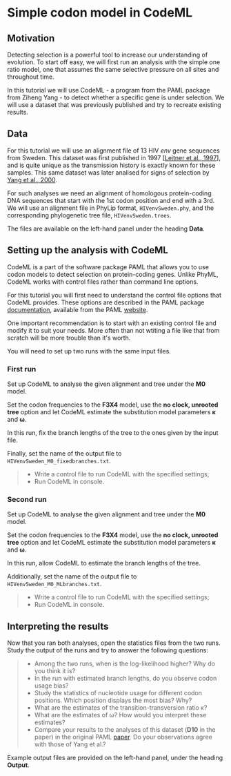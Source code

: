 # Simple codon model in CodeML

## Motivation

Detecting selection is a powerful tool to increase our understanding of evolution. To start off easy, we will first run an analysis with the simple one ratio model, one that assumes the same selective pressure on all sites and throughout time. 

In this tutorial we will use CodeML - a program from the PAML package from Ziheng Yang - to detect whether a specific gene is under selection. We will use a dataset that was previously published and try to recreate existing results.

## Data

For this tutorial we will use an alignment file of 13 HIV *env* gene sequences from Sweden. This dataset was first published in 1997 [[Leitner et al., 1997](https://www.ncbi.nlm.nih.gov/pmc/articles/PMC191698/)], and is quite unique as the transmission history is exactly known for these samples. This same dataset was later analised for signs of selection by [Yang et al., 2000](https://www.ncbi.nlm.nih.gov/pmc/articles/PMC1461088/).

For such analyses we need an alignment of homologous protein-coding DNA sequences that start with the 1st codon position and end with a 3rd. We will use an alignment file in PhyLip format, `HIVenvSweden.phy`, and the corresponding phylogenetic tree file, `HIVenvSweden.trees`.

The files are available on the left-hand panel under the heading **Data**.


## Setting up the analysis with CodeML

CodeML is a part of the software package PAML that allows you to use codon models to detect selection on protein-coding genes. Unlike PhyML, CodeML works with control files rather than command line options. 

For this tutorial you will first need to understand the control file options that CodeML provides. These options are described in the PAML package [documentation](http://abacus.gene.ucl.ac.uk/software/pamlDOC.pdf), available from the PAML [website](http://abacus.gene.ucl.ac.uk/software/paml.html).

One important recommendation is to start with an existing control file and modify it to suit your needs. More often than not wtiting a file like that from scratch will be more trouble than it's worth.

You will need to set up two runs with the same input files.

### First run

Set up CodeML to analyse the given alignment and tree under the **M0** model.

Set the codon frequencies to the **F3X4** model, use the **no clock, unrooted tree** option and let CodeML estimate the substitution model parameters **κ** and **ω**.

In this run, fix the branch lengths of the tree to the ones given by the input file.

Finally, set the name of the output file to `HIVenvSweden_M0_fixedbranches.txt`.

> - Write a control file to run CodeML with the specified settings;
> - Run CodeML in console.

### Second run

<!--Does the second run make sense at all?-->

Set up CodeML to analyse the given alignment and tree under the **M0** model.

Set the codon frequencies to the **F3X4** model, use the **no clock, unrooted tree** option and let CodeML estimate the substitution model parameters **κ** and **ω**.

In this run, allow CodeML to estimate the branch lengths of the tree.

Additionally, set the name of the output file to `HIVenvSweden_M0_MLbranches.txt`.

> - Write a control file to run CodeML with the specified settings;
> - Run CodeML in console.

## Interpreting the results

Now that you ran both analyses, open the statistics files from the two runs. Study the output of the runs and try to answer the following questions:

> - Among the two runs, when is the log-likelihood higher? Why do you think it is?
> - In the run with estimated branch lengths, do you observe codon usage bias?
> -  Study the statistics of nucleotide usage for different codon positions. Which position displays the most bias? Why?
> - What are the estimates of the transition-transversion ratio κ? 
> - What are the estimates of ω? How would you interpret these estimates?
> - Compare your results to the analyses of this dataset (**D10** in the paper) in the original PAML [paper](https://www.ncbi.nlm.nih.gov/pmc/articles/PMC1461088/). Do your observations agree with those of Yang et al.?

Example output files are provided on the left-hand panel, under the heading **Output**.

<!--How to read off codon usage bias?-->
